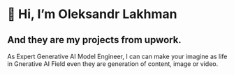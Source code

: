 <h1>👋 Hi, I’m Oleksandr Lakhman</h1>
<h2>And they are my projects from upwork.</h2>

As Expert Generative AI Model Engineer, I can can make your imagine as life in Gnerative AI Field even they are generation of content, image or video.
